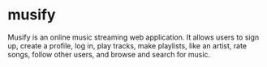 # musify
Musify is an online music streaming web application. It allows users to sign up, create a profile, log in, play tracks, make playlists, like an artist, rate songs, follow other users, and browse and search for music.
